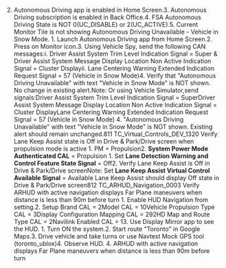 2. Autonomous Driving app is enabled in Home Screen.3. Autonomous Driving subscription is enabled in Back Office.4. FSA Autonomous Driving State is NOT 0(UC_DISABLE) or 2(UC_ACTIVE).5. Current Monitor Tile is not showing Autonomous Driving Unavailable - Vehicle in Snow Mode. 1. Launch Autonomous Driving app from Home Screen.2. Press on Monitor icon.3. Using Vehicle Spy, send the following CAN messages:i. Driver Assist System Trim Level Indication Signal = Super & Driver Assist System Message Display Location Non Active Indication Signal = Cluster Displayii. Lane Centering Warning Extended Indication Request Signal = 57 (Vehicle in Snow Mode)4. Verify that "Autonomous Driving Unavailable" with text "Vehicle in Snow Mode" is NOT shown. No change in existing alert.Note: Or using Vehicle Simulator,send signals:Driver Assist System Trim Level Indication Signal = SuperDriver Assist System Message Display Location Non Active Indication Signal = Cluster DisplayLane Centering Warning Extended Indication Request Signal = 57 (Vehicle in Snow Mode) 4. "Autonomous Driving Unavailable" with text "Vehicle in Snow Mode" is NOT shown. Existing alert should remain unchanged.811 TC_Virtual_Controls_DEV_1320 Verify Lane Keep Assist state is Off in Drive & Park/Drive screen when propulsion mode is active 1. PM = Propulsion2. **System Power Mode Authenticated CAL** = Propulsion 1. Set **Lane Detection Warning and Control Feature State Signal** = Off2. Verify Lane Keep Assist is Off in Drive & Park/Drive screenNote: Set **Lane Keep Assist Virtual Control Available Signal** = Available Lane Keep Assist should display Off state in Drive & Park/Drive screen812 TC_ARHUD_Navigation_0003 Verify ARHUD with active navigation displays Far Plane maneuvers when distance is less than 90m before turn 1. Enable HUD Navigation from setting.2. Setup Brand CAL = 2Model CAL = 10Vehicle Propulsion Type CAL = 3Display Configuration Mapping CAL = 292HD Map and Route Type CAL = 2Navilink Enabled CAL = 13. Use Display Mirror app to see the HUD. 1. Turn ON the system.2. Start route "Toronto" in Google Maps.3. Drive vehicle and take turns or use Navtest Mock GPS tool (toronto_ublox)4. Observe HUD. 4. ARHUD with active navigation displays Far Plane maneuvers when distance is less than 90m before turn